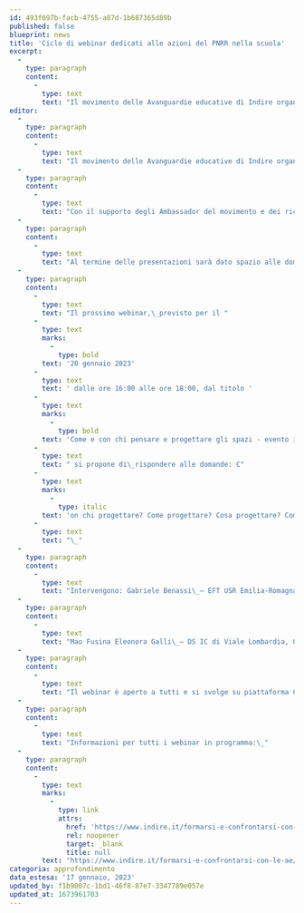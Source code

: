 ```yaml
---
id: 493f697b-facb-4755-a87d-1b687365d89b
published: false
blueprint: news
title: 'Ciclo di webinar dedicati alle azioni del PNRR nella scuola'
excerpt:
  -
    type: paragraph
    content:
      -
        type: text
        text: "Il movimento delle Avanguardie educative di Indire organizza una serie di incontri online per conoscere meglio gli interventi previsti dal PNRR “Italia domani” per il settore istruzione.\_"
editor:
  -
    type: paragraph
    content:
      -
        type: text
        text: "Il movimento delle Avanguardie educative di Indire organizza una serie di incontri online per conoscere meglio gli interventi previsti dal PNRR “Italia domani” per il settore istruzione.\_"
  -
    type: paragraph
    content:
      -
        type: text
        text: "Con il supporto degli Ambassador del movimento e dei ricercatori INDIRE esperti di metodologie didattiche e di architetture scolastiche, l’evento, rivolto ai dirigenti e allo staff degli istituti di ogni ordine e grado, vuole fornire un’occasione di confronto rispetto alle esigenze della scuola, per offrire un accompagnamento nei percorsi di progettazione degli interventi.\_"
  -
    type: paragraph
    content:
      -
        type: text
        text: "Al termine delle presentazioni sarà dato spazio alle domande e alle osservazioni dei partecipanti, che contribuiranno a costruire il palinsesto dei prossimi incontri su temi e sui concetti di riferimento in questa fase di trasformazione della scuola.\_"
  -
    type: paragraph
    content:
      -
        type: text
        text: "Il prossimo webinar,\_previsto per il "
      -
        type: text
        marks:
          -
            type: bold
        text: '20 gennaio 2023'
      -
        type: text
        text: ' dalle ore 16:00 alle ore 18:00, dal titolo '
      -
        type: text
        marks:
          -
            type: bold
        text: 'Come e con chi pensare e progettare gli spazi - evento in modalità e in presenza e online'
      -
        type: text
        text: " si propone di\_rispondere alle domande: C"
      -
        type: text
        marks:
          -
            type: italic
        text: 'on chi progettare? Come progettare? Cosa progettare? Come intrigare il territorio? Come integrare gli arredi e le tecnologie? Come progettare un futuro di senso? Come lavorare in team? Di quali figure abbiamo bisogno? Quanto osare? '
      -
        type: text
        text: "\_"
  -
    type: paragraph
    content:
      -
        type: text
        text: "Intervengono: Gabriele Benassi\_– EFT USR Emilia-Romagna servizio Marconi TSI; Loredana Cavalieri\_– Architetto, dirigente scolastico – Unità di Missione per il PNRR del MIM\_"
  -
    type: paragraph
    content:
      -
        type: text
        text: "Mao Fusina Eleonora Galli\_– DS IC di Viale Lombardia, Cologno Monzese; Laura Biancato\_– DS ITET Einaudi, Bassano del Grappa; Conducono\_Alessandra Rucci e Angelo Bardini\_– Ambassador di Avanguardie Educative. Modera Elisabetta Mughini, Responsabile dell’Area Ricerca per l’Innovazione (INDIRE)\_"
  -
    type: paragraph
    content:
      -
        type: text
        text: "Il webinar è aperto a tutti e si svolge su piattaforma Cisco Webex (non necessita di iscrizione).\_"
  -
    type: paragraph
    content:
      -
        type: text
        text: "Informazioni per tutti i webinar in programma:\_"
  -
    type: paragraph
    content:
      -
        type: text
        marks:
          -
            type: link
            attrs:
              href: 'https://www.indire.it/formarsi-e-confrontarsi-con-le-ae/'
              rel: noopener
              target: _blank
              title: null
        text: "https://www.indire.it/formarsi-e-confrontarsi-con-le-ae/\_"
categoria: approfondimento
data_estesa: '17 gennaio, 2023'
updated_by: f1b9007c-1bd1-46f8-87e7-3347789e057e
updated_at: 1673961703
---
```

